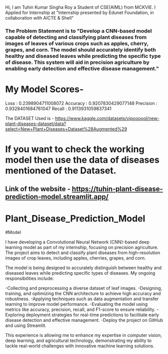 Hi, I am Tuhin Kumar Singha Roy a Student of CSE(AIML) from MCKVIE. I Applied for Internship at "Internship presented by Edunet Foundation, in collaboration with AICTE & Shell"

### The Problem Statement is to "Develop a CNN-based model capable of detecting and classifying plant diseases from images of leaves of various crops such as apples, cherry, grapes, and corn. The model should accurately identify both healthy and diseased leaves while predicting the specific type of disease. This system will aid in precision agriculture by enabling early detection and effective disease management."

# My Model Scores-
Loss     :  0.2398904711008072
Accuracy :  0.9207830429077148
Precision  :  0.9328401684761047
Recall :  0.9113931059837341

The DATASET Used is - https://www.kaggle.com/datasets/vipoooool/new-plant-diseases-dataset/data?select=New+Plant+Diseases+Dataset%28Augmented%29

# If you want to check the working model then use the data of diseases mentioned of the Dataset. 

## Link of the website - https://tuhin-plant-disease-prediction-model.streamlit.app/

# Plant_Disease_Prediction_Model
#Model 

I have developing a Convolutional Neural Network (CNN)-based deep learning model as part of my internship, focusing on precision agriculture. The project aims to detect and classify plant diseases from high-resolution images of crop leaves, including apples, cherries, grapes, and corn.

The model is being designed to accurately distinguish between healthy and diseased leaves while predicting specific types of diseases. My ongoing responsibilities include:

-Collecting and preprocessing a diverse dataset of leaf images.
-Designing, training, and optimizing the CNN architecture to achieve high accuracy and robustness.
-Applying techniques such as data augmentation and transfer learning to improve model performance.
-Evaluating the model using metrics like accuracy, precision, recall, and F1-score to ensure reliability.
-Exploring deployment strategies for real-time predictions to facilitate early disease detection and effective management.
-Deploy the project on GitHub and using Streamlit.

This experience is allowing me to enhance my expertise in computer vision, deep learning, and agricultural technology, demonstrating my ability to tackle real-world challenges with innovative machine learning solutions.
 
